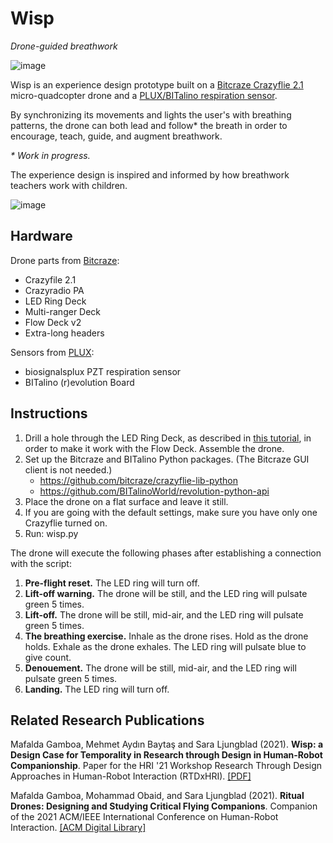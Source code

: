# Wisp

*Drone-guided breathwork*

![image](https://user-images.githubusercontent.com/1661078/133905635-a8c8c75d-d044-445e-a5ed-cc29f1b67bbf.png)

Wisp is an experience design prototype built on a [Bitcraze Crazyflie 2.1](https://www.bitcraze.io/) micro-quadcopter drone and a [PLUX/BITalino respiration sensor](https://plux.info/).

By synchronizing its movements and lights the user's with breathing patterns, the drone can both lead and follow\* the breath in order to encourage, teach, guide, and augment breathwork. 

*\* Work in progress.*

The experience design is inspired and informed by how breathwork teachers work with children.

![image](https://user-images.githubusercontent.com/1661078/133905716-d94cf82b-4945-4aab-a3fb-4b31a2e94cc7.png)

## Hardware

Drone parts from [Bitcraze](https://www.bitcraze.io/):

- Crazyfile 2.1
- Crazyradio PA
- LED Ring Deck
- Multi-ranger Deck
- Flow Deck v2
- Extra-long headers

Sensors from [PLUX](https://plux.info/content/9-about-us):

- biosignalsplux PZT respiration sensor
- BITalino (r)evolution Board

## Instructions

1. Drill a hole through the LED Ring Deck, as described in [this tutorial](https://www.hackster.io/krichardsson/light-paint-with-a-drone-d050af), in order to make it work with the Flow Deck. Assemble the drone.
2. Set up the Bitcraze and BITalino Python packages. (The Bitcraze GUI client is not needed.)
    - https://github.com/bitcraze/crazyflie-lib-python
    - https://github.com/BITalinoWorld/revolution-python-api
3. Place the drone on a flat surface and leave it still.
4. If you are going with the default settings, make sure you have only one Crazyflie turned on. 
5. Run: wisp.py

The drone will execute the following phases after establishing a connection with the script:

1. **Pre-flight reset.** The LED ring will turn off.
2. **Lift-off warning.** The drone will be still, and the LED ring will pulsate green 5 times.
3. **Lift-off.** The drone will be still, mid-air, and the LED ring will pulsate green 5 times.
4. **The breathing exercise.** Inhale as the drone rises. Hold as the drone holds. Exhale as the drone exhales. The LED ring will pulsate blue to give count.
5. **Denouement.** The drone will be still, mid-air, and the LED ring will pulsate green 5 times.
6. **Landing.** The LED ring will turn off.

## Related Research Publications

Mafalda Gamboa, Mehmet Aydın Baytaş and Sara Ljungblad (2021). **Wisp: a Design Case for Temporality in Research through Design in Human-Robot Companionship**. Paper for the HRI '21 Workshop Research Through Design Approaches in Human-Robot Interaction (RTDxHRI). [\[PDF\]](https://www.baytas.net/research/pub/2021_HRI_Wisp.pdf)

Mafalda Gamboa, Mohammad Obaid, and Sara Ljungblad (2021). **Ritual Drones: Designing and Studying Critical Flying Companions**. Companion of the 2021 ACM/IEEE International Conference on Human-Robot Interaction. [\[ACM Digital Library\]](https://dl.acm.org/doi/abs/10.1145/3434074.3446363)
